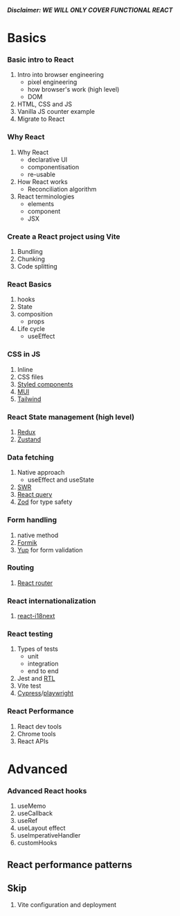 ***Disclaimer: WE WILL ONLY COVER FUNCTIONAL REACT***

# Basics

### Basic intro to React
1. Intro into browser engineering
    - pixel engineering
    - how browser's work (high level)
    - DOM
2. HTML, CSS and JS
3. Vanilla JS counter example
4. Migrate to React

### Why React
1. Why React
    - declarative UI
    - componentisation
    - re-usable
2. How React works
    - Reconciliation algorithm
3. React terminologies
    - elements
    - component
    - JSX

### Create a React project using Vite
1. Bundling
2. Chunking
3. Code splitting

### React Basics
1. hooks
2. State
3. composition
    - props
4. Life cycle
    - useEffect

### CSS in JS
1. Inline
2. CSS files
3. [Styled components](https://styled-components.com/docs)
4. [MUI](https://mui.com/material-ui/getting-started/)
5. [Tailwind](https://tailwindcss.com/docs/guides/create-react-app)

### React State management (high level)
1. [Redux](https://redux.js.org/tutorials/essentials/part-1-overview-concepts)
2. [Zustand](https://zustand.docs.pmnd.rs/getting-started/introduction)

### Data fetching
1. Native approach
    - useEffect and useState
2. [SWR](https://swr.vercel.app/)
4. [React query](https://tanstack.com/query/latest/docs/framework/react/overview)
3. [Zod](https://zod.dev/?id=basic-usage) for type safety

### Form handling
1. native method
2. [Formik](https://formik.org/)
3. [Yup](https://github.com/jquense/yup) for form validation

### Routing
1. [React router](https://reactrouter.com/en/main/start/tutorial)

### React internationalization
1. [react-i18next](https://react.i18next.com/)

### React testing
1. Types of tests
    - unit
    - integration
    - end to end 
2. Jest and [RTL](https://testing-library.com/docs/react-testing-library/intro/)
3. Vite test
4. [Cypress](https://www.cypress.io/)/[playwright](https://playwright.dev/)

### React Performance
1. React dev tools
2. Chrome tools
3. React APIs

# Advanced

### Advanced React hooks
1. useMemo
2. useCallback
3. useRef
4. useLayout effect
5. useImperativeHandler
6. customHooks

## React performance patterns


## Skip
1. Vite configuration and deployment